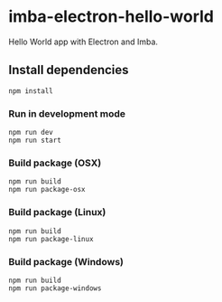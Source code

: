 # imba-electron-hello-world

Hello World app with Electron and Imba.

## Install dependencies

```
npm install
```

### Run in development mode

```
npm run dev
npm run start
```

### Build package (OSX)

```
npm run build
npm run package-osx
```

### Build package (Linux)

```
npm run build
npm run package-linux
```

### Build package (Windows)

```
npm run build
npm run package-windows
```
